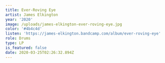 ```yaml
---
title: Ever-Roving Eye
artist: James Elkington
year: '2020'
image: /uploads/james-elkington-ever-roving-eye.jpg
color: '#4b4c4d'
listen: 'https://james-elkington.bandcamp.com/album/ever-roving-eye'
role: Drums
type: LP
is_featured: false
date: 2020-03-25T02:26:32.894Z
---
```

